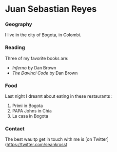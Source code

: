 # Juan Sebastian Reyes
### Geography

I live in the city of Bogota, in Colombi.

### Reading

Three of my favorite books are:

- *Inferno* by Dan Brown
- *The Davinci Code* by Dan Brown

### Food

Last night I dreamt about eating in these restaurants
	:
1. Primi in Bogota
2. PAPA Johns in Chia
3. La casa in Bogota

### Contact

The best wau tp get in touch with me is [on Twitter]
	(https://twitter.com/seankross)
